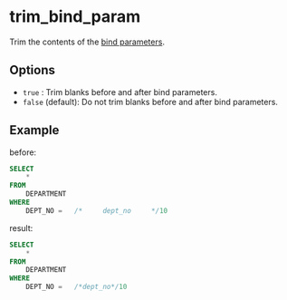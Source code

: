 # trim_bind_param

Trim the contents of the [bind parameters](https://future-architect.github.io/uroborosql-doc/background/#%E3%83%8F%E3%82%99%E3%82%A4%E3%83%B3%E3%83%88%E3%82%99%E3%83%8F%E3%82%9A%E3%83%A9%E3%83%A1%E3%83%BC%E3%82%BF).

## Options

- `true` : Trim blanks before and after bind parameters.
- `false` (default): Do not trim blanks before and after bind parameters.

## Example

before:

```sql
SELECT
	*
FROM
	DEPARTMENT
WHERE
	DEPT_NO	=	/*     dept_no     */10
```

result:

```sql
SELECT
	*
FROM
	DEPARTMENT
WHERE
	DEPT_NO	=	/*dept_no*/10
```
